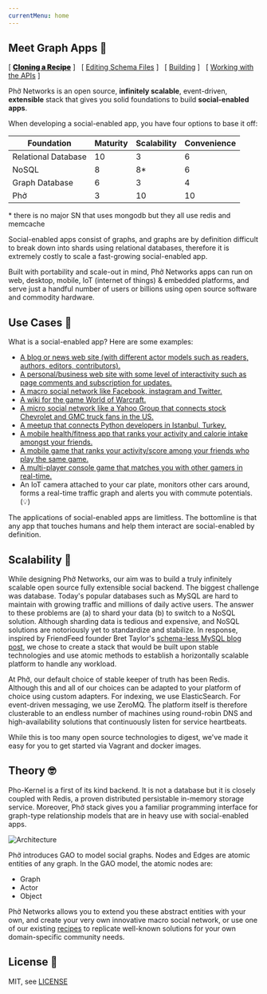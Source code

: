 ```yaml
---
currentMenu: home
---
```



<script>
function close_all() {
    document.getElementById('dCloning').style.display="none";
    document.getElementById('dEditing').style.display="none";
    document.getElementById('dBuilding').style.display="none";
    document.getElementById('dPlaying').style.display="none";
    var i = 0;
    while(i < document.getElementsByClassName('dPicker').length) {
        document.getElementsByClassName('dPicker')[i++].style.fontWeight="400";
    }
}
var first = {};
first["Cloning"] = true;
function pick(div, to_bolden) {
    close_all();
    if(first[div]==undefined||!first[div]) {
        var x = document.createElement("script");
        var data_id = document.getElementById('d'+div).getAttribute("data-id");
        x.src = "https://asciinema.org/a/"+data_id+".js";
        x.async = true;
        x.id = "asciicast-"+data_id;
        x.setAttribute("data-autoplay", true);
        x.setAttribute("data-speed", 2);
        document.getElementById('d'+div).appendChild(x);
        first[div] = true;
    }
    document.getElementById('d'+div).style.display="block";
    to_bolden.style.fontWeight="900";
}
</script>

## Meet Graph Apps 👯‍

[ <a href="#" onclick="pick('Cloning', this)" class="dPicker" style="font-weight:900;">Cloning a Recipe</a> ] &nbsp; [ <a href="#" onclick="pick('Editing', this)" class="dPicker">Editing Schema Files</a> ] &nbsp; [ <a href="#" onclick="pick('Building', this)"  class="dPicker">Building</a> ] &nbsp; [ <a href="#" onclick="pick('Playing', this)"  class="dPicker">Working with the APIs</a> ]

<div  style="display:block;" data-id="ElK47XRwn9cAwx2OZicJ5VA1N" id="dCloning">
<script type="text/javascript" src="https://asciinema.org/a/ElK47XRwn9cAwx2OZicJ5VA1N.js" id="asciicast-ElK47XRwn9cAwx2OZicJ5VA1N" data-autoplay="true" data-speed="2" async></script>
</div>

<div id="dEditing" data-id="jyHXB6sCH1c2syvyXUNwlmUlU" style="display:none;">
</div>

<div id="dBuilding" data-id="YTCxY878nCDCDBMBCZnEaC3z5" style="display:none;">
</div>

<div id="dPlaying" data-id="8aTCBtvoPhjSEujGxl3S6NObP" style="display:none;">
</div>

Phở Networks is an open source, **infinitely scalable**, event-driven, **extensible** stack that gives you solid foundations to build **social-enabled apps**.

When developing a social-enabled app, you have four options to base it off:

Foundation          | Maturity | Scalability  | Convenience
----------------    | ------   | --------     | --------------------
Relational Database |   10     |     3        |   6
NoSQL               |   8      |     8*       |   6
Graph Database      |   6      |     3        |   4
Phở                 |   3      |     10       |   10

\* there is no major SN that uses mongodb but they all use redis and memcache

Social-enabled apps consist of graphs, and graphs are by definition difficult to break down into shards using relational databases, therefore it is extremely costly to scale a fast-growing social-enabled app. 

Built with portability and scale-out in mind, Phở Networks apps can run on web, desktop, mobile, IoT (internet of things) & embedded platforms, and serve just a handful number of users or billions using open source software and commodity hardware.

## Use Cases 🤔

What is a social-enabled app? Here are some examples:

* [A blog or news web site (with different actor models such as readers, authors, editors, contributors).](http://techcrunch.com)
* [A personal/business web site with some level of interactivity such as page comments and subscription for updates.]()
* [A macro social network like Facebook, instagram and Twitter.](http://facebook.com)
* [A wiki for the game World of Warcraft.](http://wowwiki.wikia.com/wiki/Portal:Main)
* [A micro social network like a Yahoo Group that connects stock Chevrolet and GMC truck fans in the US.](https://groups.yahoo.com/neo/groups/old-chevy-truck/info)
* [A meetup that connects Python developers in Istanbul, Turkey.](https://www.meetup.com/python-istanbul/events/238314057/)
* [A mobile health/fitness app  that ranks your activity and calorie intake amongst your friends.](http://fitbit.com)
* [A mobile game that ranks your activity/score among your friends who play the same game.](http://www.kiloo.com/games/subway-surfers/)
* [A multi-player console game that matches you with other gamers in real-time.](https://www.halowaypoint.com/en-us)
* An IoT camera attached to your car plate, monitors other cars around, forms a real-time traffic graph and alerts you with commute potentials. (💡)

The applications of social-enabled apps are limitless. The bottomline is that any app that touches humans and help them interact are social-enabled by definition.

## Scalability 💪

While designing Phở Networks, our aim was to build a truly infinitely scalable open source fully extensible social backend. The biggest challenge was database. Today's popular databases such as MySQL are hard to maintain with growing traffic and millions of daily active users. The answer to these problems are (a) to shard your data (b) to switch to a NoSQL solution. Although sharding data is tedious and expensive, and NoSQL solutions are notoriously yet to standardize and stabilize. In response, inspired by FriendFeed founder Bret Taylor's [schema-less MySQL blog post](http://backchannel.org/blog/friendfeed-schemaless-mysql), we chose to create a stack that would be built upon stable technologies and use atomic methods to establish a horizontally scalable platform to handle any workload.

At Phở, our default choice of stable keeper of truth has been Redis. Although this and all of our choices can be adapted to your platform of choice using custom adapters. For indexing, we use ElasticSearch. For event-driven messaging, we use ZeroMQ. The platform itself is therefore clusterable to an endless number of machines using round-robin DNS and high-availability solutions that continuously listen for service heartbeats.

While this is too many open source technologies to digest, we've made it easy for you to get started via Vagrant and docker images.

## Theory 🤓

Pho-Kernel is a first of its kind backend. It is not a database but it is closely coupled with Redis, a proven distributed persistable in-memory storage service. Moreover, Phở stack gives you a familiar programming interface for graph-type relationship models that are in heavy use with social-enabled apps.

![Architecture](https://github.com/phonetworks/pho-lib-graph/raw/master/.github/lib-graph-components.png "Pho LibGraph Architecture")

Phở introduces GAO to model social graphs. Nodes and Edges are atomic entities of any graph. In the GAO model, the atomic nodes are:

* Graph
* Actor
* Object

Phở Networks allows you to extend you these abstract entities with your own, and create your very own innovative macro social network, or use one of our existing [recipes](https://github.com/pho-recipes) to replicate well-known solutions for your own domain-specific community needs.


## License 💩

MIT, see [LICENSE](https://github.com/phonetworks/pho-framework/blob/master/LICENSE)






